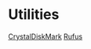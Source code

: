 # Utilities

[CrystalDiskMark](https://osdn.net/projects/crystaldiskmark/downloads/77936/CrystalDiskMark8_0_4c.exe/)
[Rufus](https://rufus.ie/downloads/)
